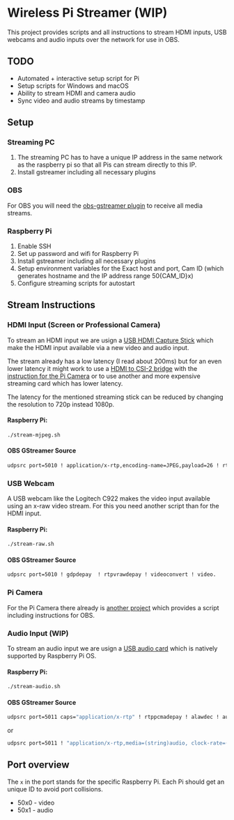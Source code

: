 # Wireless Pi Streamer (WIP)
This project provides scripts and all instructions to stream HDMI inputs, USB webcams and audio inputs over the network for use in OBS.

## TODO
- Automated + interactive setup script for Pi
- Setup scripts for Windows and macOS
- Ability to stream HDMI and camera audio
- Sync video and audio streams by timestamp

## Setup
### Streaming PC
1. The streaming PC has to have a unique IP address in the same network as the raspberry pi so that all Pis can stream directly to this IP.
2. Install gstreamer including all necessary plugins

### OBS
For OBS you will need the [obs-gstreamer plugin](https://github.com/fzwoch/obs-gstreamer) to receive all media streams.

### Raspberry Pi
1. Enable SSH
2. Set up password and wifi for Raspberry Pi
3. Install gstreamer including all necessary plugins
4. Setup environment variables for the Exact host and port, Cam ID (which generates hostname and the IP address range 50{CAM_ID}x)
5. Configure streaming scripts for autostart

## Stream Instructions
### HDMI Input (Screen or Professional Camera)
To stream an HDMI input we are usign a [USB HDMI Capture Stick](https://de.aliexpress.com/item/1005001418537929.html) which make the HDMI input available via a new video and audio input.

The stream already has a low latency (I read about 200ms) but for an even lower latency it might work to use a [HDMI to CSI-2 bridge](https://de.aliexpress.com/item/4000102166176.html) with the [instruction for the Pi Camera](#pi-camera) or to use another and more expensive streaming card which has lower latency.

The latency for the mentioned streaming stick can be reduced by changing the resolution to 720p instead 1080p.

#### Raspberry Pi:

```bash
./stream-mjpeg.sh
```

#### OBS GStreamer Source

```bash
udpsrc port=5010 ! application/x-rtp,encoding-name=JPEG,payload=26 ! rtpjpegdepay ! jpegdec ! video.
```

### USB Webcam
A USB webcam like the Logitech C922 makes the video input available using an x-raw video stream. For this you need another script than for the HDMI input.

#### Raspberry Pi:

```bash
./stream-raw.sh
```

#### OBS GStreamer Source

```bash
udpsrc port=5010 ! gdpdepay  ! rtpvrawdepay ! videoconvert ! video.
```

### Pi Camera
For the Pi Camera there already is [another project](https://github.com/hotsparklab/raspberry-pi-udp-camera) which provides a script including instructions for OBS.

### Audio Input (WIP)
To stream an audio input we are usign a [USB audio card](https://de.aliexpress.com/item/32721660686.html) which is natively supported by Raspberry Pi OS.

#### Raspberry Pi:

```bash
./stream-audio.sh
```

#### OBS GStreamer Source

```bash
udpsrc port=5011 caps="application/x-rtp" ! rtppcmadepay ! alawdec ! audio.
```
or
```bash
udpsrc port=5011 ! "application/x-rtp,media=(string)audio, clock-rate=(int)48000, channels=1, payload=(int)96" ! rtpjitterbuffer latency=35 ! rtpL24depay ! audioconvert ! jackaudiosink  buffer-time=35000
```

## Port overview

The `x` in the port stands for the specific Raspberry Pi. Each Pi should get an unique ID to avoid port collisions.

- 50x0 - video
- 50x1 - audio